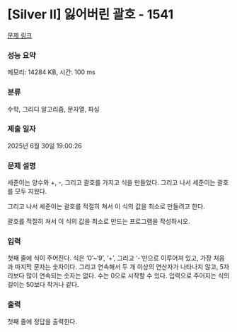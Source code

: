 # [Silver II] 잃어버린 괄호 - 1541 

[문제 링크](https://www.acmicpc.net/problem/1541) 

### 성능 요약

메모리: 14284 KB, 시간: 100 ms

### 분류

수학, 그리디 알고리즘, 문자열, 파싱

### 제출 일자

2025년 6월 30일 19:00:26

### 문제 설명

<p>세준이는 양수와 +, -, 그리고 괄호를 가지고 식을 만들었다. 그리고 나서 세준이는 괄호를 모두 지웠다.</p>

<p>그리고 나서 세준이는 괄호를 적절히 쳐서 이 식의 값을 최소로 만들려고 한다.</p>

<p>괄호를 적절히 쳐서 이 식의 값을 최소로 만드는 프로그램을 작성하시오.</p>

### 입력 

 <p>첫째 줄에 식이 주어진다. 식은 ‘0’~‘9’, ‘+’, 그리고 ‘-’만으로 이루어져 있고, 가장 처음과 마지막 문자는 숫자이다. 그리고 연속해서 두 개 이상의 연산자가 나타나지 않고, 5자리보다 많이 연속되는 숫자는 없다. 수는 0으로 시작할 수 있다. 입력으로 주어지는 식의 길이는 50보다 작거나 같다.</p>

### 출력 

 <p>첫째 줄에 정답을 출력한다.</p>

